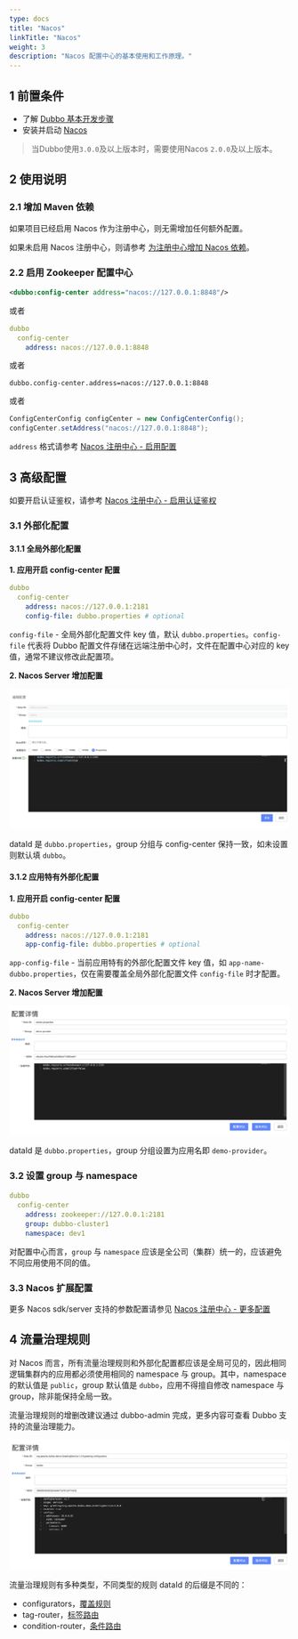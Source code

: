 ```yaml
---
type: docs
title: "Nacos"
linkTitle: "Nacos"
weight: 3
description: "Nacos 配置中心的基本使用和工作原理。"
---
```


## 1 前置条件
* 了解 [Dubbo 基本开发步骤](../../../quick-start/spring-boot/)
* 安装并启动 [Nacos](https://nacos.io/zh-cn/docs/quick-start.html)
> 当Dubbo使用`3.0.0`及以上版本时，需要使用Nacos `2.0.0`及以上版本。

## 2 使用说明

### 2.1 增加 Maven 依赖
如果项目已经启用 Nacos 作为注册中心，则无需增加任何额外配置。

如果未启用 Nacos 注册中心，则请参考 [为注册中心增加 Nacos 依赖](../../registry/nacos/#21-增加依赖)。

### 2.2 启用 Zookeeper 配置中心
```xml
<dubbo:config-center address="nacos://127.0.0.1:8848"/>
```

或者

```yaml
dubbo
  config-center
    address: nacos://127.0.0.1:8848
```

或者

```properties
dubbo.config-center.address=nacos://127.0.0.1:8848
```

或者

```java
ConfigCenterConfig configCenter = new ConfigCenterConfig();
configCenter.setAddress("nacos://127.0.0.1:8848");
```

`address` 格式请参考 [Nacos 注册中心 - 启用配置](../../registry/nacos/#22-配置并启用-nacos)

## 3 高级配置
如要开启认证鉴权，请参考 [Nacos 注册中心 - 启用认证鉴权](../../registry/nacos/#31-认证)

### 3.1 外部化配置
#### 3.1.1 全局外部化配置
**1. 应用开启 config-center 配置**
```yaml
dubbo
  config-center
    address: nacos://127.0.0.1:2181
    config-file: dubbo.properties # optional
```
`config-file` - 全局外部化配置文件 key 值，默认 `dubbo.properties`。`config-file` 代表将 Dubbo 配置文件存储在远端注册中心时，文件在配置中心对应的 key 值，通常不建议修改此配置项。

**2. Nacos Server 增加配置**

![nacos-configcenter-global-properties.png](/imgs/user/nacos-configcenter-global-properties.png)

dataId 是 `dubbo.properties`，group 分组与 config-center 保持一致，如未设置则默认填 `dubbo`。

#### 3.1.2 应用特有外部化配置

**1. 应用开启 config-center 配置**
```yaml
dubbo
  config-center
    address: nacos://127.0.0.1:2181
    app-config-file: dubbo.properties # optional
```

`app-config-file` - 当前应用特有的外部化配置文件 key 值，如 `app-name-dubbo.properties`，仅在需要覆盖全局外部化配置文件 `config-file` 时才配置。

**2. Nacos Server 增加配置**

![nacos-configcenter-application-properties.png](/imgs/user/nacos-configcenter-application-properties.png)

dataId 是 `dubbo.properties`，group 分组设置为应用名即 `demo-provider`。

### 3.2 设置 group 与 namespace
```yaml
dubbo
  config-center
    address: zookeeper://127.0.0.1:2181
    group: dubbo-cluster1
    namespace: dev1
```

对配置中心而言，`group` 与 `namespace` 应该是全公司（集群）统一的，应该避免不同应用使用不同的值。

### 3.3 Nacos 扩展配置
更多 Nacos sdk/server 支持的参数配置请参见 [Nacos 注册中心 - 更多配置](../../registry/nacos/#35-更多配置)

## 4 流量治理规则
对 Nacos 而言，所有流量治理规则和外部化配置都应该是全局可见的，因此相同逻辑集群内的应用都必须使用相同的 namespace 与 group。其中，namespace 的默认值是 `public`，group 默认值是 `dubbo`，应用不得擅自修改 namespace 与 group，除非能保持全局一致。

流量治理规则的增删改建议通过 dubbo-admin 完成，更多内容可查看 Dubbo 支持的流量治理能力。

![nacos-configcenter-governance.jpg](/imgs/user/nacos-configcenter-governance.png)

流量治理规则有多种类型，不同类型的规则 dataId 的后缀是不同的：

- configurators，[覆盖规则](../../../advanced-features-and-usage/rpc/config-rule/)
- tag-router，[标签路由](../../../advanced-features-and-usage/service/routing/routing-rule/#标签路由规则)
- condition-router，[条件路由](../../../advanced-features-and-usage/service/routing/routing-rule/#条件路由)


